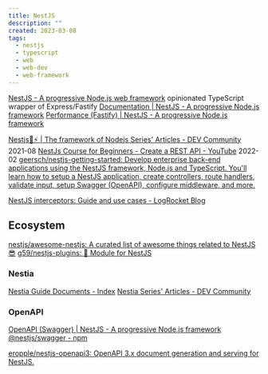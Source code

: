 ```yaml
---
title: NestJS
description: ""
created: 2023-03-08
tags:
  - nestjs
  - typescript
  - web
  - web-dev
  - web-framework
---
```


[NestJS - A progressive Node.js web framework](https://nestjs.com/) opinionated TypeScript wrapper of Express/Fastify
[Documentation | NestJS - A progressive Node.js framework](https://docs.nestjs.com/)
[Performance (Fastify) | NestJS - A progressive Node.js framework](https://docs.nestjs.com/techniques/performance#performance-fastify)

[Nestjs🐺⚡ | The framework of Nodejs Series' Articles - DEV Community](https://dev.to/krtirtho/series/14048) 2021-08
[NestJs Course for Beginners - Create a REST API - YouTube](https://www.youtube.com/watch?v=GHTA143_b-s) 2022-02
[geersch/nestjs-getting-started: Develop enterprise back-end applications using the NestJS framework, Node.js and TypeScript. You'll learn how to setup a NestJS application, create controllers, route handlers, validate input, setup Swagger (OpenAPI), configure middleware, and more.](https://github.com/geersch/nestjs-getting-started)

[NestJS interceptors: Guide and use cases - LogRocket Blog](https://blog.logrocket.com/nestjs-interceptors-guide-use-cases/)

## Ecosystem

[nestjs/awesome-nestjs: A curated list of awesome things related to NestJS 😎](https://github.com/nestjs/awesome-nestjs)
[g59/nestjs-plugins: 🦁 Module for NestJS](https://github.com/g59/nestjs-plugins)

### Nestia

[Nestia Guide Documents - Index](https://nestia.io/docs/)
[Nestia Series' Articles - DEV Community](https://dev.to/samchon/series/22751)

### OpenAPI

[OpenAPI (Swagger) | NestJS - A progressive Node.js framework](https://docs.nestjs.com/openapi/introduction)
[@nestjs/swagger - npm](https://www.npmjs.com/package/@nestjs/swagger)

[eropple/nestjs-openapi3: OpenAPI 3.x document generation and serving for NestJS.](https://github.com/eropple/nestjs-openapi3)
